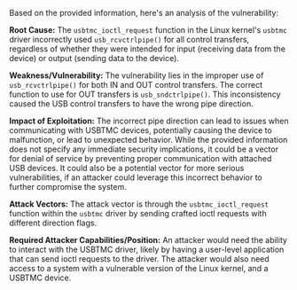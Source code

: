 Based on the provided information, here's an analysis of the vulnerability:

**Root Cause:**
The `usbtmc_ioctl_request` function in the Linux kernel's `usbtmc` driver incorrectly used `usb_rcvctrlpipe()` for all control transfers, regardless of whether they were intended for input (receiving data from the device) or output (sending data to the device).

**Weakness/Vulnerability:**
The vulnerability lies in the improper use of `usb_rcvctrlpipe()` for both IN and OUT control transfers. The correct function to use for OUT transfers is `usb_sndctrlpipe()`. This inconsistency caused the USB control transfers to have the wrong pipe direction.

**Impact of Exploitation:**
The incorrect pipe direction can lead to issues when communicating with USBTMC devices, potentially causing the device to malfunction, or lead to unexpected behavior. While the provided information does not specify any immediate security implications, it could be a vector for denial of service by preventing proper communication with attached USB devices. It could also be a potential vector for more serious vulnerabilities, if an attacker could leverage this incorrect behavior to further compromise the system.

**Attack Vectors:**
The attack vector is through the `usbtmc_ioctl_request` function within the `usbtmc` driver by sending crafted ioctl requests with different direction flags.

**Required Attacker Capabilities/Position:**
An attacker would need the ability to interact with the USBTMC driver, likely by having a user-level application that can send ioctl requests to the driver. The attacker would also need access to a system with a vulnerable version of the Linux kernel, and a USBTMC device.
